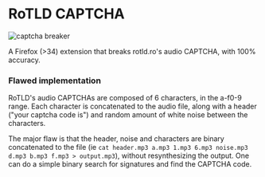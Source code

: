 # RoTLD CAPTCHA
![captcha breaker](http://i.imgur.com/NWyxetu.gif) 

A Firefox (>34) extension that breaks rotld.ro's audio CAPTCHA, with 100% accuracy.

### Flawed implementation

RoTLD's audio CAPTCHAs are composed of 6 characters, in the a-f0-9 range. Each character is concatenated to the audio file, along with a header ("your captcha code is") and random amount of white noise between the characters. 

The major flaw is that the header, noise and characters are binary concatenated to the file (ie ```cat header.mp3 a.mp3 1.mp3 6.mp3 noise.mp3 d.mp3 b.mp3 f.mp3 > output.mp3```), without resynthesizing the output. One can do a simple binary search for signatures and find the CAPTCHA code.